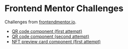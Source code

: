 # Frontend Mentor Challenges

Challenges from [frontendmentor.io](https://www.frontendmentor.io).

* [QR code component (first attempt)](https://sskubyshkin.github.io/frontend-mentor-challenges/001%20QR%20code%20component%20(first%20attempt))
* [QR code component (second attempt)](https://sskubyshkin.github.io/frontend-mentor-challenges/002%20QR%20code%20component%20(second%20attempt))
* [NFT preview card component (first attempt)](https://sskubyshkin.github.io/frontend-mentor-challenges/003%20NFT%20preview%20card%20component%20(first%20attempt)/)